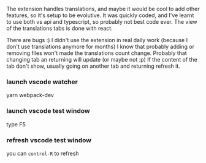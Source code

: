 The extension handles translations, and maybe it would be cool to add other features, so it's setup to be evolutive.
It was quickly coded, and I've learnt to use both vs api and typescript, so probably not best code ever.
The view of the translations tabs is done with react.

There are bugs :)
I didn't use the extension in real daily work (because I don't use translations anymore for months) I know that probably adding or removing files won't made the translations count change. Probably that changing tab an returning will update (or maybe not :p)
If the content of the tab don't show, usually going on another tab and returning refresh it.

### launch vscode watcher
yarn webpack-dev

### launch vscode test window
type F5

### refresh vscode test window
you can `control-R` to refresh


